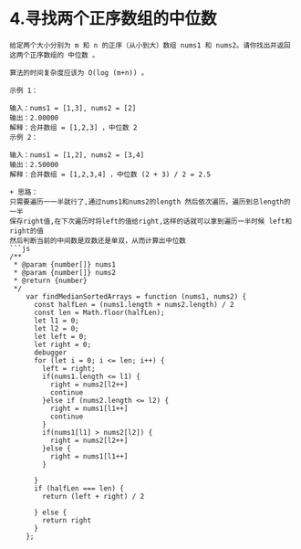 # 4.寻找两个正序数组的中位数

```
给定两个大小分别为 m 和 n 的正序（从小到大）数组 nums1 和 nums2。请你找出并返回这两个正序数组的 中位数 。

算法的时间复杂度应该为 O(log (m+n)) 。

示例 1：

输入：nums1 = [1,3], nums2 = [2]
输出：2.00000
解释：合并数组 = [1,2,3] ，中位数 2
示例 2：

输入：nums1 = [1,2], nums2 = [3,4]
输出：2.50000
解释：合并数组 = [1,2,3,4] ，中位数 (2 + 3) / 2 = 2.5

+ 思路：
只需要遍历一一半就行了,通过nums1和nums2的length 然后依次遍历，遍历到总length的一半
保存right值,在下次遍历时将left的值给right,这样的话就可以拿到遍历一半时候 left和right的值
然后判断当前的中间数是双数还是单双，从而计算出中位数
```js
/**
 * @param {number[]} nums1
 * @param {number[]} nums2
 * @return {number}
 */
    var findMedianSortedArrays = function (nums1, nums2) {
      const halfLen = (nums1.length + nums2.length) / 2
      const len = Math.floor(halfLen);
      let l1 = 0;
      let l2 = 0;
      let left = 0;
      let right = 0;
      debugger
      for (let i = 0; i <= len; i++) {
        left = right;
        if(nums1.length <= l1) {
          right = nums2[l2++]
          continue
        }else if (nums2.length <= l2) {
          right = nums1[l1++]
          continue
        }
        if(nums1[l1] > nums2[l2]) {
          right = nums2[l2++]
        }else {
          right = nums1[l1++]
        }

      }
      if (halfLen === len) {
        return (left + right) / 2

      } else {
        return right
      }
    };

```